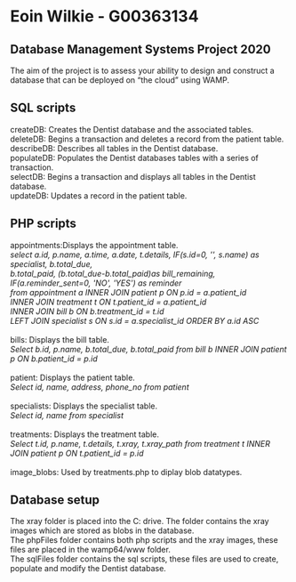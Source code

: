 # Eoin Wilkie - G00363134

## Database Management Systems Project 2020
The aim of the project is to assess your ability to design and construct a database that can be deployed on “the cloud” using WAMP.

## SQL scripts
createDB: Creates the Dentist database and the associated tables.\
deleteDB: Begins a transaction and deletes a record from the patient table.\
describeDB: Describes all tables in the Dentist database.\
populateDB: Populates the Dentist databases tables with a series of transaction.\
selectDB: Begins a transaction and displays all tables in the Dentist database.\
updateDB: Updates a record in the patient table.

## PHP scripts
appointments:Displays the appointment table.\
*select a.id, p.name, a.time, a.date, t.details, IF(s.id=0, '', s.name) as specialist, b.total_due,\
b.total_paid, (b.total_due-b.total_paid)as bill_remaining, IF(a.reminder_sent=0, 'NO', 'YES') as reminder\
from appointment a INNER JOIN patient p ON p.id = a.patient_id\
INNER JOIN treatment t ON t.patient_id = a.patient_id\
INNER JOIN bill b ON b.treatment_id = t.id\
LEFT JOIN specialist s ON s.id = a.specialist_id ORDER BY a.id ASC*\
\
bills: Displays the bill table.\
*Select b.id, p.name, b.total_due, b.total_paid from bill b INNER JOIN patient p ON b.patient_id = p.id*\
\
patient: Displays the patient table.\
*Select id, name, address, phone_no from patient*\
\
specialists: Displays the specialist table.\
*Select id, name from specialist*\
\
treatments: Displays the treatment table.\
*Select t.id, p.name, t.details, t.xray, t.xray_path from treatment t INNER JOIN patient p ON t.patient_id = p.id*\
\
image_blobs: Used by treatments.php to diplay blob datatypes.

## Database setup
The xray folder is placed into the C: drive. The folder contains the xray images which are stored as blobs in the database.\
The phpFiles folder contains both php scripts and the xray images, these files are placed in the wamp64/www folder.\
The sqlFiles folder contains the sql scripts, these files are used to create, populate and modify the Dentist database.
